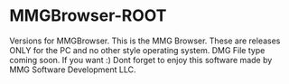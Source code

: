 # MMGBrowser-ROOT
Versions for MMGBrowser.
This is the MMG Browser. These are releases ONLY for the PC and no other style operating system. DMG File type coming soon. If you want :)
Dont forget to enjoy this software made by MMG Software Development LLC.
